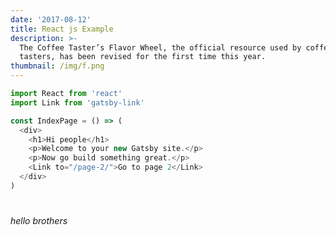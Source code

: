 ```yaml
---
date: '2017-08-12'
title: React js Example
description: >-
  The Coffee Taster’s Flavor Wheel, the official resource used by coffee
  tasters, has been revised for the first time this year.
thumbnail: /img/f.png
---
```



<script
src="https://gist.github.com/saigowthamr/df3a0585268e8623c8078923601ad9d9"  ></script>


```javascript
import React from 'react'
import Link from 'gatsby-link'

const IndexPage = () => (
  <div>
    <h1>Hi people</h1>
    <p>Welcome to your new Gatsby site.</p>
    <p>Now go build something great.</p>
    <Link to="/page-2/">Go to page 2</Link>
  </div>
)
```

<script type="text/javascript">
var t = 3;
function test() {
        console.log("t = " + t);
}
</script>


#

_hello brothers_
